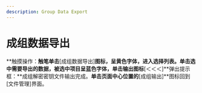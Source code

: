 ```yaml
---
description: Group Data Export
---
```


# 成组数据导出

**触摸操作：**触笔单击**\[成组数据导出\]**图标，呈黄色字体，进入选择列表。单击选中需要导出的数据，被选中项目呈蓝色字体，单击输出图标**\[＜＜＜\]**弹出提示框：**成组解密密钥文件输出完成。**单击页面中心位置的**\[成组输出\]**图标回到\[文件管理\]界面。

